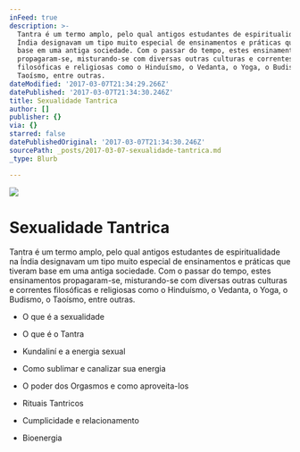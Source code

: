 ```yaml
---
inFeed: true
description: >-
  Tantra é um termo amplo, pelo qual antigos estudantes de espiritualidade na
  Índia designavam um tipo muito especial de ensinamentos e práticas que tiveram
  base em uma antiga sociedade. Com o passar do tempo, estes ensinamentos
  propagaram-se, misturando-se com diversas outras culturas e correntes
  filosóficas e religiosas como o Hinduísmo, o Vedanta, o Yoga, o Budismo, o
  Taoísmo, entre outras.
dateModified: '2017-03-07T21:34:29.266Z'
datePublished: '2017-03-07T21:34:30.246Z'
title: Sexualidade Tantrica
author: []
publisher: {}
via: {}
starred: false
datePublishedOriginal: '2017-03-07T21:34:30.246Z'
sourcePath: _posts/2017-03-07-sexualidade-tantrica.md
_type: Blurb

---
```

![](https://the-grid-user-content.s3-us-west-2.amazonaws.com/87b58617-d796-4939-848d-7da4e6adb2e1.jpg)

# Sexualidade Tantrica

Tantra é um termo amplo, pelo qual antigos estudantes de espiritualidade na Índia designavam um tipo muito especial de ensinamentos e práticas que tiveram base em uma antiga sociedade. Com o passar do tempo, estes ensinamentos propagaram-se, misturando-se com diversas outras culturas e correntes filosóficas e religiosas como o Hinduísmo, o Vedanta, o Yoga, o Budismo, o Taoísmo, entre outras.

- O que é a sexualidade

- O que é o Tantra

- Kundaliní e a energia sexual

- Como sublimar e canalizar sua energia

- O poder dos Orgasmos e como aproveita-los

- Rituais Tantricos

- Cumplicidade e relacionamento

- Bioenergia